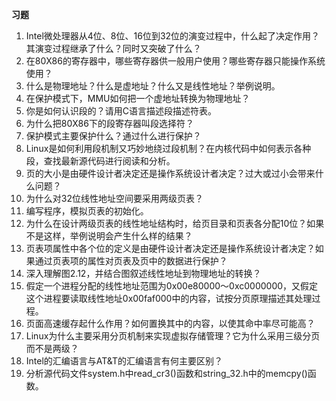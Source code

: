 **习题**

1.	Intel微处理器从4位、8位、16位到32位的演变过程中，什么起了决定作用？其演变过程继承了什么？同时又突破了什么？
2.	在80X86的寄存器中，哪些寄存器供一般用户使用？哪些寄存器只能操作系统使用？
3.	什么是物理地址？什么是虚地址？什么又是线性地址？举例说明。
4.	在保护模式下，MMU如何把一个虚地址转换为物理地址？
5.	你是如何认识段的？请用C语言描述段描述符表。
6.	为什么把80X86下的段寄存器叫段选择符？
7.	保护模式主要保护什么？通过什么进行保护？
8.	Linux是如何利用段机制又巧妙地绕过段机制？在内核代码中如何表示各种段，查找最新源代码进行阅读和分析。
9.	页的大小是由硬件设计者决定还是操作系统设计者决定？过大或过小会带来什么问题？
10.	为什么对32位线性地址空间要采用两级页表？
11.	编写程序，模拟页表的初始化。
12.	为什么在设计两级页表的线性地址结构时，给页目录和页表各分配10位？如果不是这样，举例说明会产生什么样的结果？
13.	页表项属性中各个位的定义是由硬件设计者决定还是操作系统设计者决定？如果通过页表项的属性对页表及页中的数据进行保护？
14.	深入理解图2.12，并结合图叙述线性地址到物理地址的转换？
15.	假定一个进程分配的线性地址范围为0x00e80000～0xc0000000，又假定这个进程要读取线性地址0x00faf000中的内容，试按分页原理描述其处理过程。
16.	页面高速缓存起什么作用？如何置换其中的内容，以使其命中率尽可能高？
17.	Linux为什么主要采用分页机制来实现虚拟存储管理？它为什么采用三级分页而不是两级？
18.	Intel的汇编语言与AT&T的汇编语言有何主要区别？
19.	分析源代码文件system.h中read_cr3()函数和string_32.h中的memcpy()函数。